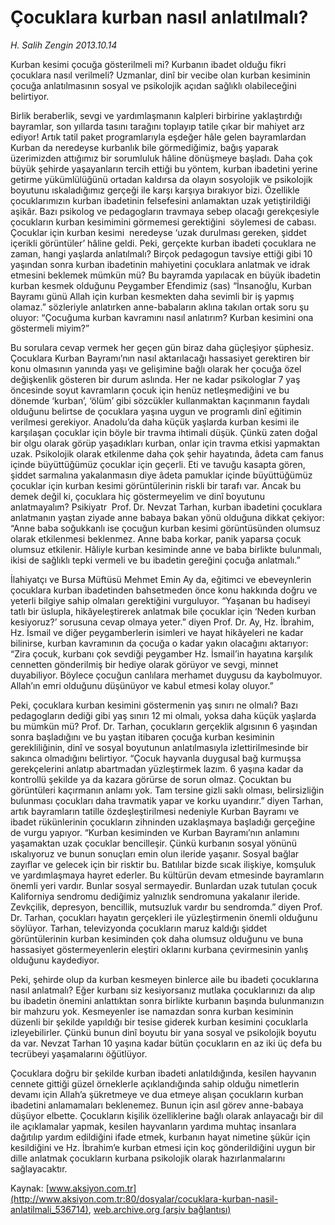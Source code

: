 # Çocuklara kurban nasıl anlatılmalı?

*H. Salih Zengin 2013.10.14*

<div class="pNewsDetailMainContent" itemprop="articleBody">
 <p>
  Kurban kesimi çocuğa gösterilmeli mi? Kurbanın ibadet olduğu fikri çocuklara nasıl verilmeli? Uzmanlar, dinî bir vecibe olan kurban kesiminin çocuğa anlatılmasının sosyal ve psikolojik açıdan sağlıklı olabileceğini belirtiyor.
 </p>
 <p>
  Birlik beraberlik, sevgi ve yardımlaşmanın kalpleri birbirine yaklaştırdığı bayramlar, son yıllarda tasını tarağını toplayıp tatile çıkar bir mahiyet arz ediyor! Artık tatil paket programlarıyla eşdeğer hâle gelen bayramlardan Kurban da neredeyse kurbanlık bile görmediğimiz, bağış yaparak üzerimizden attığımız bir sorumluluk hâline dönüşmeye başladı. Daha çok büyük şehirde yaşayanların tercih ettiği bu yöntem, kurban ibadetini yerine getirme yükümlülüğünü ortadan kaldırsa da olayın sosyolojik ve psikolojik boyutunu ıskaladığımız gerçeği ile karşı karşıya bırakıyor bizi. Özellikle çocuklarımızın kurban ibadetinin felsefesini anlamaktan uzak yetiştirildiği aşikâr. Bazı psikolog ve pedagogların travmaya sebep olacağı gerekçesiyle çocukların kurban kesimimini görmemesi gerektiğini  söylemesi de cabası. Çocuklar için kurban kesimi  neredeyse ‘uzak durulması gereken, şiddet içerikli görüntüler’ hâline geldi. Peki, gerçekte kurban ibadeti çocuklara ne zaman, hangi yaşlarda anlatılmalı? Birçok pedagogun tavsiye ettiği gibi 10 yaşından sonra kurban ibadetinin mahiyetini çocuklara anlatmak ve idrak etmesini beklemek mümkün mü? Bu bayramda yapılacak en büyük ibadetin kurban kesmek olduğunu Peygamber Efendimiz (sas) “İnsanoğlu, Kurban Bayramı günü Allah için kurban kesmekten daha sevimli bir iş yapmış olamaz.” sözleriyle anlatırken anne-babaların aklına takılan ortak soru şu oluyor: “Çocuğuma kurban kavramını nasıl anlatırım? Kurban kesimini ona göstermeli miyim?”
  <p>
   Bu sorulara cevap vermek her geçen gün biraz daha güçleşiyor şüphesiz. Çocuklara Kurban Bayramı’nın nasıl aktarılacağı hassasiyet gerektiren bir konu olmasının yanında yaşı ve gelişimine bağlı olarak her çocuğa özel değişkenlik gösteren bir durum aslında. Her ne kadar psikologlar 7 yaş öncesinde soyut kavramların çocuk için henüz netleşmediğini ve bu dönemde ‘kurban’, ‘ölüm’ gibi sözcükler kullanmaktan kaçınmanın faydalı olduğunu belirtse de çocuklara yaşına uygun ve programlı dinî eğitimin verilmesi gerekiyor. Anadolu’da daha küçük yaşlarda kurban kesimi ile karşılaşan çocuklar için böyle bir travma ihtimali düşük. Çünkü zaten doğal bir olgu olarak görüp yaşadıkları kurban, onlar için travma etkisi yapmaktan uzak. Psikolojik olarak etkilenme daha çok şehir hayatında, âdeta cam fanus içinde büyüttüğümüz çocuklar için geçerli. Eti ve tavuğu kasapta gören, şiddet sarmalına yakalanmasın diye âdeta pamuklar içinde büyüttüğümüz çocuklar için kurban kesimi görüntülerinin riskli bir tarafı var. Ancak bu demek değil ki, çocuklara hiç göstermeyelim ve dinî boyutunu anlatmayalım? Psikiyatr  Prof. Dr. Nevzat Tarhan, kurban ibadetini çocuklara anlatmanın yaştan ziyade anne babaya bakan yönü olduğuna dikkat çekiyor: “Anne baba soğukkanlı ise çocuğun kurban kesimi görüntüsünden olumsuz olarak etkilenmesi beklenmez. Anne baba korkar, panik yaparsa çocuk olumsuz etkilenir. Hâliyle kurban kesiminde anne ve baba birlikte bulunmalı, ikisi de sağlıklı tepki vermeli ve bu ibadetin gereğini çocuğa anlatmalı.”
   <p>
    İlahiyatçı ve Bursa Müftüsü Mehmet Emin Ay da, eğitimci ve ebeveynlerin çocuklara kurban ibadetinden bahsetmeden önce konu hakkında doğru ve yeterli bilgiye sahip olmaları gerektiğini vurguluyor. “Yaşanan bu hadiseyi tatlı bir üslupla, hikâyeleştirerek anlatmak bile çocuklar için ‘Neden kurban kesiyoruz?’ sorusuna cevap olmaya yeter.” diyen Prof. Dr. Ay, Hz. İbrahim, Hz. İsmail ve diğer peygamberlerin isimleri ve hayat hikâyeleri ne kadar bilinirse, kurban kavramının da çocuğa o kadar yakın olacağını aktarıyor: “Zira çocuk, kurbanı çok sevdiği peygamber Hz. İsmail’in hayatına karşılık cennetten gönderilmiş bir hediye olarak görüyor ve sevgi, minnet duyabiliyor. Böylece çocuğun canlılara merhamet duygusu da kaybolmuyor. Allah’ın emri olduğunu düşünüyor ve kabul etmesi kolay oluyor.”
    <p>
     Peki, çocuklara kurban kesimini göstermenin yaş sınırı ne olmalı? Bazı pedagogların dediği gibi yaş sınırı 12 mi olmalı, yoksa daha küçük yaşlarda bu mümkün mü? Prof. Dr. Tarhan, çocukların gerçeklik algısının 6 yaşından sonra başladığını ve bu yaştan itibaren çocuğa kurban kesiminin gerekliliğinin, dinî ve sosyal boyutunun anlatılmasıyla izlettirilmesinde bir sakınca olmadığını belirtiyor. “Çocuk hayvanla duygusal bağ kurmuşsa gerekçelerini anlatıp abartmadan yüzleştirmek lazım. 6 yaşına kadar da kontrollü şekilde ya da kazara görürse de sorun olmaz. Çocuktan bu görüntüleri kaçırmanın anlamı yok. Tam tersine gizli saklı olması, belirsizliğin bulunması çocukları daha travmatik yapar ve korku uyandırır.” diyen Tarhan, artık bayramların tatille özdeşleştirilmesi nedeniyle Kurban Bayramı ve ibadet rükünlerinin çocukların zihninden uzaklaşmaya başladığı gerçeğine de vurgu yapıyor. “Kurban kesiminden ve Kurban Bayramı’nın anlamını yaşamaktan uzak çocuklar bencilleşir. Çünkü kurbanın sosyal yönünü ıskalıyoruz ve bunun sonuçları emin olun ileride yaşanır. Sosyal bağlar zayıflar ve gelecek için bir risktir bu. Batılılar bizde sıcak ilişkiye, komşuluk ve yardımlaşmaya hayret ederler. Bu kültürün devam etmesinde bayramların önemli yeri vardır. Bunlar sosyal sermayedir. Bunlardan uzak tutulan çocuk Kaliforniya sendromu dediğimiz yalnızlık sendromuna yakalanır ileride. Zevkçilik, depresyon, bencillik, mutsuzluk vardır bu sendromda.” diyen Prof. Dr. Tarhan, çocukları hayatın gerçekleri ile yüzleştirmenin önemli olduğunu söylüyor. Tarhan, televizyonda çocukların maruz kaldığı şiddet görüntülerinin kurban kesiminden çok daha olumsuz olduğunu ve buna hassasiyet göstermeyenlerin eleştiri oklarını kurbana çevirmesinin yanlış olduğunu kaydediyor.
     <p>
      Peki, şehirde olup da kurban kesmeyen binlerce aile bu ibadeti çocuklarına nasıl anlatmalı? Eğer kurbanı siz kesiyorsanız mutlaka çocuklarınızı da alıp bu ibadetin önemini anlattıktan sonra birlikte kurbanın başında bulunmanızın bir mahzuru yok. Kesmeyenler ise namazdan sonra kurban kesiminin düzenli bir şekilde yapıldığı bir tesise giderek kurban kesimini çocuklarla izleyebilirler. Çünkü bunun dinî boyutu bir yana sosyal ve psikolojik boyutu da var. Nevzat Tarhan 10 yaşına kadar bütün çocukların en az iki üç defa bu tecrübeyi yaşamalarını öğütlüyor.
      <p>
       Çocuklara doğru bir şekilde kurban ibadeti anlatıldığında, kesilen hayvanın cennete gittiği güzel örneklerle açıklandığında sahip olduğu nimetlerin devamı için Allah’a şükretmeye ve dua etmeye alışan çocukların kurban ibadetini anlamamaları beklenemez. Bunun için asıl görev anne-babaya düşüyor elbette. Çocukların kişilik özelliklerine bağlı olarak anlayacağı bir dil ile açıklamalar yapmak, kesilen hayvanların yardıma muhtaç insanlara dağıtılıp yardım edildiğini ifade etmek, kurbanın hayat nimetine şükür için kesildiğini ve Hz. İbrahim’e kurban etmesi için koç gönderildiğini uygun bir dille anlatmak çocukların kurbana psikolojik olarak hazırlanmalarını sağlayacaktır.
      </p>
     </p>
    </p>
   </p>
  </p>
 </p>
</div>


Kaynak: [www.aksiyon.com.tr](http://www.aksiyon.com.tr:80/dosyalar/cocuklara-kurban-nasil-anlatilmali_536714), [web.archive.org (arşiv bağlantısı)](http://web.archive.org/web/20150821011718/http://www.aksiyon.com.tr:80/dosyalar/cocuklara-kurban-nasil-anlatilmali_536714)
